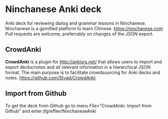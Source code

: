 # Ninchanese Anki deck
Anki deck for reviewing dialog and grammar lessons in Ninchanese. Ninchanese is a gamified platform to learn Chinese. https://ninchanese.com
Pull requests are welcome, preferrably on changes of the JSON export.

## CrowdAnki
**CrowdAnki** is a plugin for http://ankisrs.net/ that allows users to import and export decks/notes and all relevant information in a hierarchical JSON format. The main purpose is to facilitate crowdsourcing for Anki decks and notes.
https://github.com/Stvad/CrowdAnki

## Import from Github
To get the deck from Github go to menu File>"CrowdAnki: Import from Github" and enter jfgreffier/NinchaneseAnki
